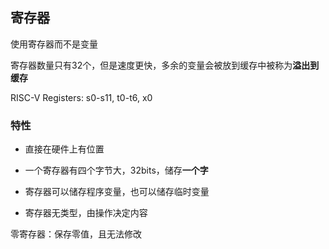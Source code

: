 ## 寄存器

使用寄存器而不是变量

寄存器数量只有32个，但是速度更快，多余的变量会被放到缓存中被称为**溢出到缓存**

RISC-V Registers:  s0-s11, t0-t6, x0

### 特性

* 直接在硬件上有位置

* 一个寄存器有四个字节大，32bits，储存**一个字**

* 寄存器可以储存程序变量，也可以储存临时变量

* 寄存器无类型，由操作决定内容

零寄存器：保存零值，且无法修改


